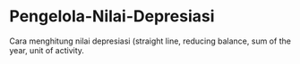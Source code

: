 # Pengelola-Nilai-Depresiasi
Cara menghitung nilai depresiasi (straight line, reducing balance, sum of the year, unit of activity.
